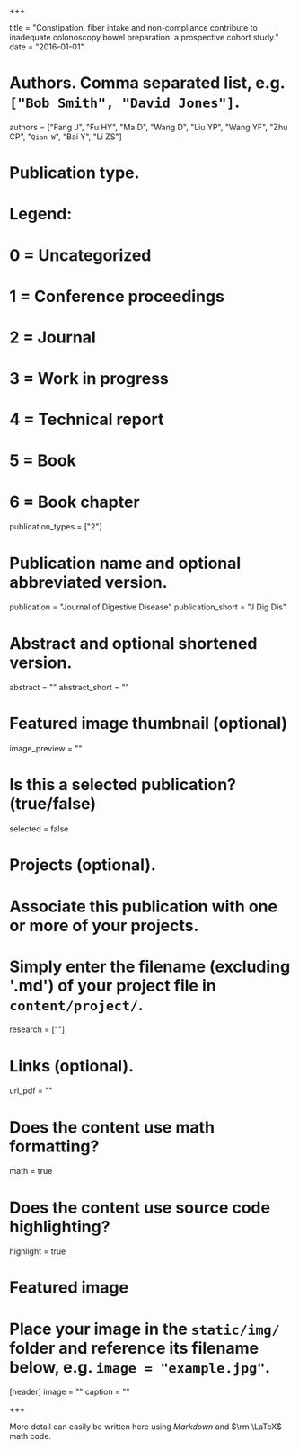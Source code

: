 +++

title = "Constipation, fiber intake and non-compliance contribute to inadequate colonoscopy bowel preparation: a prospective cohort study."
date = "2016-01-01"

# Authors. Comma separated list, e.g. `["Bob Smith", "David Jones"]`.
authors = ["Fang J", "Fu HY", "Ma D", "Wang D", "Liu YP", "Wang YF", "Zhu CP", "`Qian W`", "Bai Y", "Li ZS"]

# Publication type.
# Legend:
# 0 = Uncategorized
# 1 = Conference proceedings
# 2 = Journal
# 3 = Work in progress
# 4 = Technical report
# 5 = Book
# 6 = Book chapter
publication_types = ["2"]

# Publication name and optional abbreviated version.
publication = "Journal of Digestive Disease"
publication_short = "J Dig Dis"

# Abstract and optional shortened version.
abstract = ""
abstract_short = ""

# Featured image thumbnail (optional)
image_preview = ""

# Is this a selected publication? (true/false)
selected = false

# Projects (optional).
#   Associate this publication with one or more of your projects.
#   Simply enter the filename (excluding '.md') of your project file in `content/project/`.
research = [""]

# Links (optional).
url_pdf = ""


# Does the content use math formatting?
math = true

# Does the content use source code highlighting?
highlight = true

# Featured image
# Place your image in the `static/img/` folder and reference its filename below, e.g. `image = "example.jpg"`.
[header]
image = ""
caption = ""

+++

More detail can easily be written here using *Markdown* and $\rm \LaTeX$ math code.
